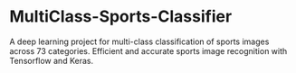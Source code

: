 # MultiClass-Sports-Classifier
A deep learning project for multi-class classification of sports images across 73 categories. Efficient and accurate sports image recognition with Tensorflow and Keras.
